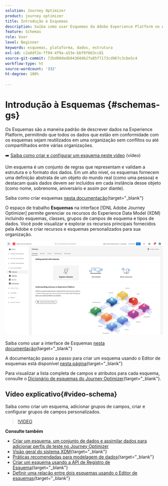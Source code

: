 ```yaml
---
solution: Journey Optimizer
product: journey optimizer
title: Introdução à Esquemas
description: Saiba como usar Esquemas da Adobe Experience Platform no Adobe Journey Optimizer
feature: Schemas
role: User
level: Beginner
keywords: esquemas, plataforma, dados, estrutura
exl-id: c2a8df2e-ff94-4f9a-a53e-bbf9f663cc81
source-git-commit: 72bd00dedb943604b2fa85f7173cd967c3cbe5c4
workflow-type: ht
source-wordcount: '332'
ht-degree: 100%

---
```


# Introdução à Esquemas {#schemas-gs}

Os Esquemas são a maneira padrão de descrever dados na Experience Platform, permitindo que todos os dados que estão em conformidade com os esquemas sejam reutilizados em uma organização sem conflitos ou até compartilhados entre várias organizações.

➡️ [Saiba como criar e configurar um esquema neste vídeo](#video-schema) (vídeo)

Um esquema é um conjunto de regras que representam e validam a estrutura e o formato dos dados. Em um alto nível, os esquemas fornecem uma definição abstrata de um objeto do mundo real (como uma pessoa) e destacam quais dados devem ser incluídos em cada instância desse objeto (como nome, sobrenome, aniversário e assim por diante).

Saiba como criar esquemas [nesta documentação](https://experienceleague.adobe.com/docs/experience-platform/xdm/schema/composition.html?lang=pt-BR){target="_blank"}

O espaço de trabalho **Esquemas** na interface [!DNL Adobe Journey Optimizer] permite gerenciar os recursos do Experience Data Model (XDM) incluindo esquemas, classes, grupos de campos de esquema e tipos de dados. Você pode visualizar e explorar os recursos principais fornecidos pela Adobe e criar recursos e esquemas personalizados para sua organização.

![](assets/schemas-home.png)

Saiba como usar a interface de Esquemas [nesta documentação](https://experienceleague.adobe.com/docs/experience-platform/xdm/ui/overview.html?lang=pt-BR){target="_blank"}

A documentação passo a passo para criar um esquema usando o Editor de esquemas está disponível [nesta página](https://experienceleague.adobe.com/docs/experience-platform/xdm/tutorials/create-schema-ui.html?lang=pt-BR){target="_blank"}

Para visualizar a lista completa de campos e atributos para cada esquema, consulte o [Dicionário de esquemas do Journey Optimizer](https://experienceleague.adobe.com/tools/ajo-schemas/schema-dictionary.html?lang=pt-BR){target="_blank"}.


## Vídeo explicativo{#video-schema}

Saiba como criar um esquema, adicionar grupos de campos, criar e configurar grupos de campos personalizados.

>[!VIDEO](https://video.tv.adobe.com/v/334461?quality=12)

**Consulte também**

* [Criar um esquema, um conjunto de dados e assimilar dados para adicionar perfis de teste no Journey Optimizer](../audience/creating-test-profiles.md)
* [Visão geral do sistema XDM](https://experienceleague.adobe.com/docs/experience-platform/xdm/home.html?lang=pt-BR){target="_blank"}
* [Práticas recomendadas para modelagem de dados](https://experienceleague.adobe.com/docs/experience-platform/xdm/schema/best-practices.html?lang=pt-BR){target="_blank"}
* [Criar um esquema usando a API de Registro de Esquema](https://experienceleague.adobe.com/docs/experience-platform/xdm/tutorials/create-schema-api.html?lang=pt-BR){target="_blank"}
* [Definir uma relação entre dois esquemas usando o Editor de esquemas](https://experienceleague.adobe.com/docs/experience-platform/xdm/tutorials/relationship-ui.html?lang=pt-BR){target="_blank"}
